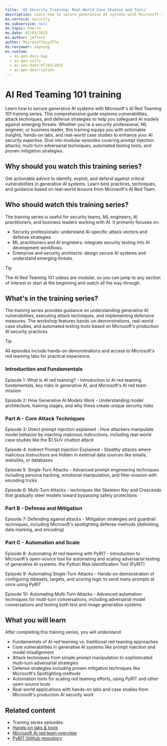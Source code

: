 ```yaml
---
title: 'AI Security Training: Real-World Case Studies and Tools'
description: Learn how to secure generative AI systems with Microsoft's AI Red Teaming 101 training series. Explore vulnerabilities, attack techniques, and defense strategies.
ms.service: security
ms.subservice: null
ms.topic: how-to
ms.date: 07/03/2025
ms.author: joflore
author: MicrosoftGuyJFlo
ms.reviewer: sayoung
ms.custom:
  - ai-gen-docs-bap
  - ai-gen-title
  - ai-seo-date:07/03/2025
  - ai-gen-description
---
```

# AI Red Teaming 101 training

Learn how to secure generative AI systems with Microsoft's AI Red Teaming 101 training series. This comprehensive guide explores vulnerabilities, attack techniques, and defense strategies to help you safeguard AI models against emerging threats. Whether you're a security professional, ML engineer, or business leader, this training equips you with actionable insights, hands-on labs, and real-world case studies to enhance your AI security expertise. Dive into modular episodes covering prompt injection attacks, multi-turn adversarial techniques, automated testing tools, and proven mitigation strategies.

## Why should you watch this training series?

Get actionable advice to identify, exploit, and defend against critical vulnerabilities in generative AI systems. Learn best practices, techniques, and guidance based on real-world lessons from Microsoft's AI Red Team.

## Who should watch this training series?

The training series is useful for security teams, ML engineers, AI practitioners, and business leaders working with AI. It primarily focuses on:

- Security professionals: understand AI-specific attack vectors and defense strategies.
- ML practitioners and AI engineers: integrate security testing into AI development workflows.
- Enterprise and security architects: design secure AI systems and understand emerging threats.

> [!TIP]
> The AI Red Teaming 101 videos are modular, so you can jump to any section of interest or start at the beginning and watch all the way through. 

## What's in the training series?

The training series provides guidance on understanding generative AI vulnerabilities, executing attack techniques, and implementing defensive measures. The workshop features hands-on demonstrations, real-world case studies, and automated testing tools based on Microsoft's production AI security practices. 

> [!TIP] 
> All episodes include hands-on demonstrations and access to Microsoft's red teaming labs for practical experience. 

### Introduction and Fundamentals 

Episode 1: What is AI red teaming? - Introduction to AI red teaming fundamentals, key risks in generative AI, and Microsoft's AI red team mission 

Episode 2: How Generative AI Models Work - Understanding model architecture, training stages, and why these create unique security risks 

### Part A - Core Attack Techniques 

Episode 3: Direct prompt injection explained - How attackers manipulate model behavior by injecting malicious instructions, including real-world case studies like the $1 SUV chatbot attack 

Episode 4: Indirect Prompt Injection Explained - Stealthy attacks where malicious instructions are hidden in external data sources like emails, websites, or databases 

Episode 5: Single-Turn Attacks - Advanced prompt engineering techniques including persona hacking, emotional manipulation, and filter evasion with encoding tricks 

Episode 6: Multi-Turn Attacks - techniques like Skeleton Key and Crescendo that gradually steer models toward bypassing safety protections 

### Part B - Defense and Mitigation 

Episode 7: Defending against attacks - Mitigation strategies and guardrail techniques, including Microsoft's spotlighting defense methods (delimiting, data marking, and encoding) 

### Part C - Automation and Scale 

Episode 8: Automating AI red teaming with PyRIT - Introduction to Microsoft's open-source tool for automating and scaling adversarial testing of generative AI systems: the Python Risk Identification Tool (PyRIT) 

Episode 9: Automating Single-Turn Attacks - Hands-on demonstration of configuring datasets, targets, and scoring logic to send many prompts at once using PyRIT 

Episode 10: Automating Multi-Turn Attacks - Advanced automation techniques for multi-turn conversations, including adversarial model conversations and testing both text and image generation systems 

## What you will learn 

After completing this training series, you will understand: 

- Fundamentals of AI red teaming vs. traditional red teaming approaches 
- Core vulnerabilities in generative AI systems like prompt injection and model misalignment 
- Attack techniques from simple prompt manipulation to sophisticated multi-turn adversarial strategies 
- Defense strategies including proven mitigation techniques like Microsoft's Spotlighting methods 
- Automation tools for scaling red teaming efforts, using PyRIT and other open-source tools 
- Real-world applications with hands-on labs and case studies from Microsoft's production AI security work 

## Related content

- Training series episodes: 
- [Hands-on labs & tools](https://aka.ms/AIRTlabs)
- [Microsoft AI red team overview](https://aka.ms/airedteam)
- [PyRIT GitHub repository](https://github.com/Azure/PyRIT)
